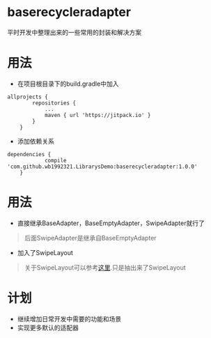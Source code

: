 # baserecycleradapter
平时开发中整理出来的一些常用的封装和解决方案
# 用法
- 在项目根目录下的build.gradle中加入
```
allprojects {
		repositories {
			...
			maven { url 'https://jitpack.io' }
		}
	}
```
- 添加依赖关系
```
dependencies {
	        compile 'com.github.wb1992321.LibrarysDemo:baserecycleradapter:1.0.0'
	}
```

# 用法
- 直接继承BaseAdapter，BaseEmptyAdapter，SwipeAdapter就行了
> 后面SwipeAdapter是继承自BaseEmptyAdapter
- 加入了SwipeLayout
> 关于SwipeLayout可以参考[这里](https://github.com/daimajia/AndroidSwipeLayout).只是抽出来了SwipeLayout

# 计划
- 继续增加日常开发中需要的功能和场景
- 实现更多默认的适配器
